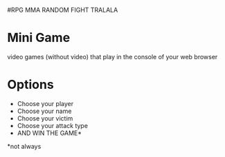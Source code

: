 #RPG MMA RANDOM FIGHT TRALALA

# Mini Game

video games (without video) that play in the console of your web browser

# Options

* Choose your player
* Choose your name
* Choose your victim
* Choose your attack type
* AND WIN THE GAME*

*not always